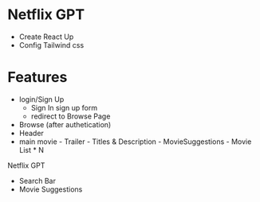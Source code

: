 # Netflix GPT

- Create React Up 
- Config Tailwind css

# Features
- login/Sign Up
    - Sign In sign up form
    - redirect to Browse Page
- Browse (after authetication)
- Header
- main movie 
      - Trailer
      - Titles & Description
      - MovieSuggestions
           - Movie List * N

Netflix GPT
- Search Bar
- Movie Suggestions